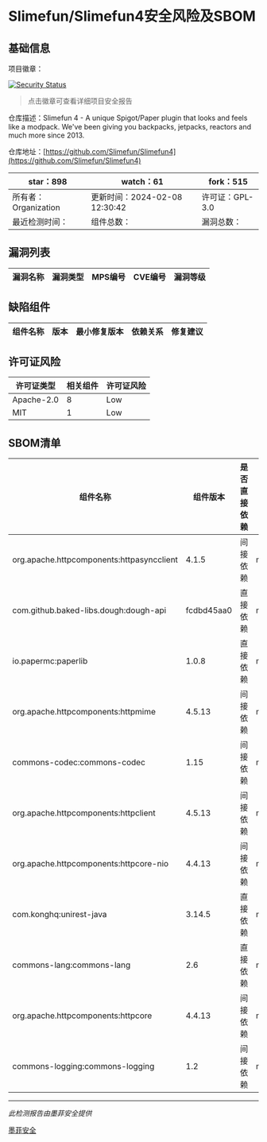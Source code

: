 # Slimefun/Slimefun4安全风险及SBOM

## 基础信息

项目徽章：

[![Security Status](https://www.murphysec.com/platform3/v31/badge/1756015374852755456.svg)](https://www.murphysec.com/console/report/1756015374735314944/1756015374852755456)

> 点击徽章可查看详细项目安全报告

仓库描述：Slimefun 4 - A unique Spigot/Paper plugin that looks and feels like a modpack. We've been giving you backpacks, jetpacks, reactors and much more since 2013.

仓库地址：[https://github.com/Slimefun/Slimefun4](https://github.com/Slimefun/Slimefun4)

| star：898 | watch：61 | fork：515 |
| ----------- | -------------- | ------------ |
| 所有者：Organization | 更新时间：2024-02-08 12:30:42 | 许可证：GPL-3.0 |
| 最近检测时间： | 组件总数： | 漏洞总数： |




## 漏洞列表

| 漏洞名称 | 漏洞类型 | MPS编号 | CVE编号 | 漏洞等级 |
| ------- | ------ | ------- | ------ | ----- |





## 缺陷组件

| 组件名称 | 版本 | 最小修复版本 | 依赖关系 | 修复建议 |
| -------- | ---- | ------------ | -------- | -------- |





## 许可证风险

| 许可证类型 | 相关组件 | 许可证风险 |
| ---------- | -------- | ---------- |
|Apache-2.0|8|Low|
|MIT|1|Low|




## SBOM清单

| 组件名称 | 组件版本 | 是否直接依赖 | 仓库 |
| -------- | -------- | ------------ | ---- |
|org.apache.httpcomponents:httpasyncclient|4.1.5|间接依赖|maven|
|com.github.baked-libs.dough:dough-api|fcdbd45aa0|直接依赖|maven|
|io.papermc:paperlib|1.0.8|直接依赖|maven|
|org.apache.httpcomponents:httpmime|4.5.13|间接依赖|maven|
|commons-codec:commons-codec|1.15|间接依赖|maven|
|org.apache.httpcomponents:httpclient|4.5.13|间接依赖|maven|
|org.apache.httpcomponents:httpcore-nio|4.4.13|间接依赖|maven|
|com.konghq:unirest-java|3.14.5|直接依赖|maven|
|commons-lang:commons-lang|2.6|直接依赖|maven|
|org.apache.httpcomponents:httpcore|4.4.13|间接依赖|maven|
|commons-logging:commons-logging|1.2|间接依赖|maven|


------

*此检测报告由墨菲安全提供*

[墨菲安全](www.murphysec.com)